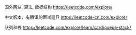 国外网站, 算法, 数据结构
https://leetcode.com/explore/

中文版本，有腾讯的面试题目
https://leetcode-cn.com/explore/

队列和栈
https://leetcode.com/explore/learn/card/queue-stack/
